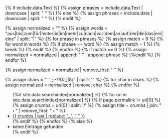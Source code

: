 {% if include.data.Text %}
    {% assign phrases = include.data.Text | downcase | split: " " %}
{% else %}
    {% assign phrases = include.data | downcase | split: " " %}
{% endif %}

{% assign normalized = "" %}
{% assign words = "aus|bis|zum|für|hinter|in|im|mehr|zu|nach|vor|dem|an|auf|der|die|das|ein|eine" | split: "|" %}
{% for phrase in phrases %}
    {% assign match = 0 %}
    {% for word in words %}
        {% if phrase == word %}
            {% assign match = 1 %}
            {% break %}
        {% endif %} 
    {% endfor %}
    {% if match == 0 %}
        {% assign normalized =  normalized | append: " " | append: phrase %}
    {%endif %}
{% endfor %}

{% assign normalized = normalized | remove_first: " " %}

{% assign chars = "'`´,;.-?!():[]|&/" | split: "" %}
{% for char in chars %}
  {% assign normalized = normalized | remove: char %}
{% endfor %}

<ul data-lookup="{{ normalized }}">
{%if site.data.searchindex[normalized] %}
    {% for uri in site.data.searchindex[normalized] %}
        {% if page.permalink != uri[0] %}
            {% assign crumbs = uri[0] | split: '/' %}
            {% assign title = crumbs | join: " › " | remove_first: " › " %}
            <li><a title="{{ title }}" href="{{ uri[0] }}">{{ crumbs | last | replace: "_", " " }}</a></li>
        {% endif %}
    {% endfor %}
{% else %}
    <li>keine Einträge gefunden</li>
{% endif %}
</ul>
